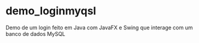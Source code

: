 # demo_loginmyqsl
Demo de um login feito em Java com JavaFX e Swing que interage com um banco de dados MySQL
